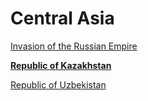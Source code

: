 # Central Asia

[Invasion of the Russian Empire](Central%20Asia%20ee8a869a30a444bb8c842c50a24eb70b/Invasion%20of%20the%20Russian%20Empire%20bc2f42bfc9c547629a6cfcea01200561.md)

[**Republic of Kazakhstan**](Central%20Asia%20ee8a869a30a444bb8c842c50a24eb70b/Republic%20of%20Kazakhstan%206f05132ed23141a0b63d976c6beaeb7e.md)

[Republic of Uzbekistan](Central%20Asia%20ee8a869a30a444bb8c842c50a24eb70b/Republic%20of%20Uzbekistan%2026cf41420d244a94bf0faa210563d6dd.md)